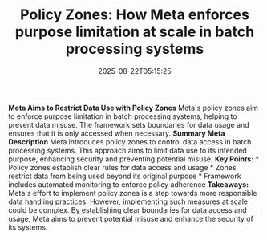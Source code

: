 ﻿---
title: "Policy Zones: How Meta enforces purpose limitation at scale in batch processing systems"
date: "2025-08-22T05:15:25"
category: "Markets"
summary: ""
slug: "policy zones how meta enforces purpose limitation at scale i"
source_urls:
  - "https://engineering.fb.com/2025/07/23/security/policy-zones-meta-purpose-limitation-batch-processing-systems/"
seo:
  title: "Policy Zones: How Meta enforces purpose limitation at scale in batch processing systems | Hash n Hedge"
  description: ""
  keywords: ["news", "markets", "brief"]
---
**Meta Aims to Restrict Data Use with Policy Zones**  Meta's policy zones aim to enforce purpose limitation in batch processing systems, helping to prevent data misuse. The framework sets boundaries for data usage and ensures that it is only accessed when necessary.  **Summary Meta Description** Meta introduces policy zones to control data access in batch processing systems. This approach aims to limit data use to its intended purpose, enhancing security and preventing potential misuse.  **Key Points:**  * Policy zones establish clear rules for data access and usage * Zones restrict data from being used beyond its original purpose * Framework includes automated monitoring to enforce policy adherence  **Takeaways:** Meta's effort to implement policy zones is a step towards more responsible data handling practices. However, implementing such measures at scale could be complex.  By establishing clear boundaries for data access and usage, Meta aims to prevent potential misuse and enhance the security of its systems. 
